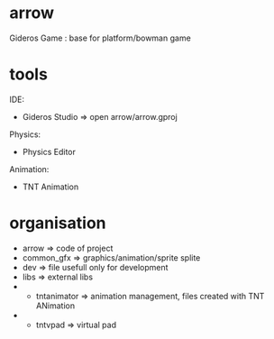 arrow
=====

Gideros Game : base for platform/bowman game

tools
=====
IDE: 
- Gideros Studio => open arrow/arrow.gproj

Physics: 
- Physics Editor

Animation:
- TNT Animation

organisation
=====
- arrow       => code of project
- common_gfx  => graphics/animation/sprite splite
- dev         => file usefull only for development
- libs        => external libs
- - tntanimator => animation management, files created with TNT ANimation
- - tntvpad     => virtual pad

